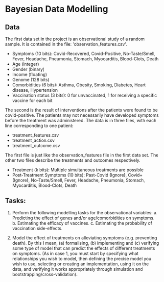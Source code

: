 # Bayesian Data Modelling

## Data
The first data set in the project is an observational study of a random sample.
It is contained in the file: 'observation_features.csv'.

* Symptoms (10 bits): Covid-Recovered, Covid-Positive, No-Taste/Smell, Fever, Headache, Pneumonia, Stomach, Myocarditis, Blood-Clots, Death
* Age (integer)
* Gender (binary)
* Income (floating)
* Genome (128 bits)
* Comorbidities (6 bits): Asthma, Obesity, Smoking, Diabetes, Heart disease, Hypertension
* Vaccination status (3 bits): 0 for unvaccinated, 1 for receiving a specific vaccine for each bit


The second is the result of interventions after the patients were found to be covid-positive. The patients may not necessarily have developed symptoms before the treatment was administered. The data is in three files, with each line corresponding to one patient:

* treatment_features.csv 
* treatment_action.csv
* treatment_outcome.csv

The first file is just like the observation_features file in the first data set. The other two files describe the treatments and outcomes respectively.

* Treatment (k bits): Multiple simultaneous treatments are possible 
* Post-Treatment Symptoms (10 bits): Past-Covid (Ignore), Covid+ (Ignore), No-Taste/Smell, Fever, Headache, Pneumonia, Stomach, Myocarditis, Blood-Clots, Death

## Tasks:

1. Perform the following modelling tasks for the observational variables:
a. Predicting the effect of genes and/or age/comorbidities on symptoms.
b. Estimating the efficacy of vaccines.
c. Estimating the probability of vaccination side-effects.

2. Model the effect of treatments on alleviating symptoms (e.g. preventing death). By this I mean, (a) formalising, (b) implementing and (c) verifying some type of model that can predict the effects of different treatments on symptoms. (As in case 1, you must start by specifying what relationships you wish to model, then defining the precise model you wish to use, selecting or creating an implementation, using it on the data, and verifying it works appropriately through simulation and bootstrapping/cross-validation).
